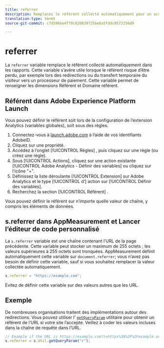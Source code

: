 ```yaml
---
title: referrer
description: Remplacez le référent collecté automatiquement pour un accès.
translation-type: tm+mt
source-git-commit: c7d596be4f70c820039725be6a5fddc8572156d9

---
```



# referrer

La `referrer` variable remplace le référent collecté automatiquement dans les rapports. Cette variable s’avère utile lorsque le référent risque d’être perdu, par exemple lors des redirections ou du transfert temporaire du visiteur vers un processeur de paiement. Cette variable permet de renseigner les dimensions Référent et Domaine référent.

## Référent dans Adobe Experience Platform Launch

Vous pouvez définir le référent soit lors de la configuration de l’extension Analytics (variables globales), soit sous des règles.

1. Connectez-vous à [launch.adobe.com](https://launch.adobe.com) à l’aide de vos identifiants AdobeID.
2. Cliquez sur une propriété.
3. Accédez à l’onglet [!UICONTROL Règles] , puis cliquez sur une règle (ou créez une règle).
4. Sous [!UICONTROL Actions], cliquez sur une action existante [!UICONTROL Adobe Analytics - Définir des variables] ou cliquez sur l’icône &quot;+&quot;.
5. Définissez la liste déroulante [!UICONTROL Extension] sur Adobe Analytics et le type [!UICONTROL d’] action sur [!UICONTROL Définir des variables].
6. Recherchez la section [!UICONTROL Référent] .

Vous pouvez définir le référent sur n’importe quelle valeur de chaîne, y compris les éléments de données.

## s.referrer dans AppMeasurement et Lancer l’éditeur de code personnalisé

La `s.referrer` variable est une chaîne contenant l’URL de la page précédente. Cette variable peut stocker un maximum de 255 octets ; les valeurs supérieures à 255 octets sont tronquées. AppMeasurement définit automatiquement cette variable sur `document.referrer`; vous n’avez pas besoin de définir cette variable, sauf si vous souhaitez remplacer la valeur collectée automatiquement.

```js
s.referrer = "https://example.com";
```

Evitez de définir cette variable sur des valeurs autres que les URL.

## Exemple

De nombreuses organisations traitent des implémentations autour des redirections. Vous pouvez utiliser l’ [`getQueryParam`](../functions/util-getqueryparam.md) utilitaire pour obtenir un référent de l’URL si votre site l’accepte. Veillez à coder les valeurs incluses dans la chaîne de requête dans l’URL.

```js
// Example if the URL is https://example.com?r=https%3A%2F%2Fexample.org
s.referrer = s.Util.getQueryParam("r");
```
